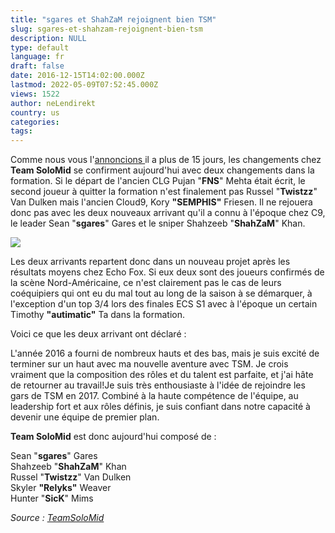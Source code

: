 ```yaml
---
title: "sgares et ShahZaM rejoignent bien TSM"
slug: sgares-et-shahzam-rejoignent-bien-tsm
description: NULL
type: default
language: fr
draft: false
date: 2016-12-15T14:02:00.000Z
lastmod: 2022-05-09T07:52:45.000Z
views: 1522
author: neLendirekt
country: us
categories:
tags:
---
```

Comme nous vous l'[annoncions ](/fr/flash/sgares-et-shahzam-vers-tsm/115)il a plus de 15 jours, les changements chez **Team SoloMid** se confirment aujourd'hui avec deux changements dans la formation. Si le départ de l'ancien CLG Pujan "**FNS**" Mehta était écrit, le second joueur à quitter la formation n'est finalement pas Russel "**Twistzz**" Van Dulken mais l'ancien Cloud9, Kory **"SEMPHIS"** Friesen. Il ne rejouera donc pas avec les deux nouveaux arrivant qu'il a connu à l'époque chez C9, le leader Sean "**sgares**" Gares et le sniper Shahzeeb "**ShahZaM**" Khan.

![](/storage/images/5852a196952b6_sgares-at-esea-season-22-global-challengejpeg.jpeg)

Les deux arrivants repartent donc dans un nouveau projet après les résultats moyens chez Echo Fox. Si eux deux sont des joueurs confirmés de la scène Nord-Américaine, ce n'est clairement pas le cas de leurs coéquipiers qui ont eu du mal tout au long de la saison à se démarquer, à l'exception d'un top 3/4 lors des finales ECS S1 avec à l'époque un certain Timothy **"autimatic"** Ta dans la formation.

Voici ce que les deux arrivant ont déclaré :

L'année 2016 a fourni de nombreux hauts et des bas, mais je suis excité de terminer sur un haut avec ma nouvelle aventure avec TSM. Je crois vraiment que la composition des rôles et du talent est parfaite, et j'ai hâte de retourner au travail!Je suis très enthousiaste à l'idée de rejoindre les gars de TSM en 2017\. Combiné à la haute compétence de l'équipe, au leadership fort et aux rôles définis, je suis confiant dans notre capacité à devenir une équipe de premier plan. 

**Team SoloMid** est donc aujourd'hui composé de :

Sean "**sgares**" Gares  
Shahzeeb "**ShahZaM**" Khan  
Russel "**Twistzz**" Van Dulken  
Skyler **"Relyks"** Weaver  
Hunter "**SicK**" Mims

_Source : [TeamSoloMid](http://tsm.gg/news/tsm-csgo-roster-update)_
